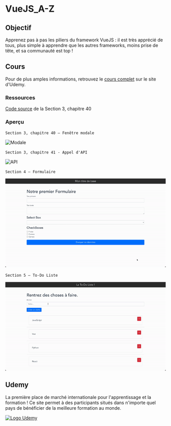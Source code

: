 # VueJS_A-Z

## Objectif

Apprenez pas à pas les piliers du framework VueJS : il est très apprécié de tous, plus simple à apprendre que les autres frameworks, moins prise de tête, et sa communauté est top !

## Cours

Pour de plus amples informations, retrouvez le [cours complet](https://www.udemy.com/course/vuejs-de-a-a-z/ "Vue.js de A à Z") sur le site d'Udemy.

### Ressources

[Code source](https://codesandbox.io/s/modale-vuejs-cgow8 "Fenêtre modale Vue.js") de la Section 3, chapitre 40

### Aperçu

    Section 3, chapitre 40 — Fenêtre modale
![Modale](images/Fenêtre%20modale.gif)

    Section 3, chapitre 41 - Appel d'API
![API](images/Appel%20d'API.gif)

    Section 4 — Formulaire
![Formulaire](images/Formulaire.gif)

    Section 5 — To-Do Liste
![To-Do Liste](images/To-Do%20Liste.gif)

## Udemy

La première place de marché internationale pour l'apprentissage et la formation ! Ce site permet à des participants situés dans n'importe quel pays de bénéficier de la meilleure formation au monde.

[![Logo Udemy](https://s.udemycdn.com/meta/default-meta-image-v2.png "Udemy")](https://www.udemy.com/)
